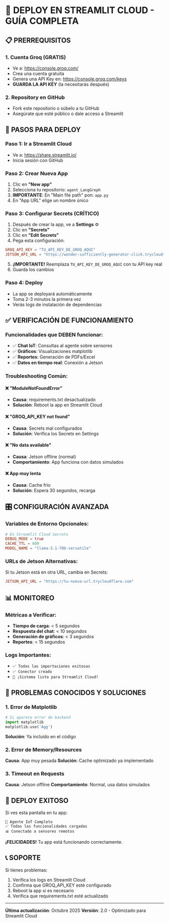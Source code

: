# 🚀 DEPLOY EN STREAMLIT CLOUD - GUÍA COMPLETA

## 📋 PRERREQUISITOS

### 1. Cuenta Groq (GRATIS)
- Ve a: https://console.groq.com/
- Crea una cuenta gratuita
- Genera una API Key en: https://console.groq.com/keys
- **GUARDA LA API KEY** (la necesitarás después)

### 2. Repository en GitHub
- Fork este repositorio o súbelo a tu GitHub
- Asegúrate que esté público o dale acceso a Streamlit

## 🎯 PASOS PARA DEPLOY

### Paso 1: Ir a Streamlit Cloud
- Ve a: https://share.streamlit.io/
- Inicia sesión con GitHub

### Paso 2: Crear Nueva App
1. Clic en **"New app"**
2. Selecciona tu repositorio: `agent_LangGreph`
3. **IMPORTANTE**: En "Main file path" pon: `app.py`
4. En "App URL" elige un nombre único

### Paso 3: Configurar Secrets (CRÍTICO)
1. Después de crear la app, ve a **Settings** ⚙️
2. Clic en **"Secrets"**
3. Clic en **"Edit Secrets"**
4. Pega esta configuración:

```toml
GROQ_API_KEY = "TU_API_KEY_DE_GROQ_AQUI"
JETSON_API_URL = "https://wonder-sufficiently-generator-click.trycloudflare.com"
```

5. **¡IMPORTANTE!** Reemplaza `TU_API_KEY_DE_GROQ_AQUI` con tu API key real
6. Guarda los cambios

### Paso 4: Deploy
- La app se deployará automáticamente
- Toma 2-3 minutos la primera vez
- Verás logs de instalación de dependencias

## ✅ VERIFICACIÓN DE FUNCIONAMIENTO

### Funcionalidades que DEBEN funcionar:
- ✅ **Chat IoT**: Consultas al agente sobre sensores
- ✅ **Gráficos**: Visualizaciones matplotlib
- ✅ **Reportes**: Generación de PDFs/Excel
- ✅ **Datos en tiempo real**: Conexión a Jetson

### Troubleshooting Común:

#### ❌ "ModuleNotFoundError"
- **Causa**: requirements.txt desactualizado
- **Solución**: Reboot la app en Streamlit Cloud

#### ❌ "GROQ_API_KEY not found"
- **Causa**: Secrets mal configurados
- **Solución**: Verifica los Secrets en Settings

#### ❌ "No data available"
- **Causa**: Jetson offline (normal)
- **Comportamiento**: App funciona con datos simulados

#### ❌ App muy lenta
- **Causa**: Cache frío
- **Solución**: Espera 30 segundos, recarga

## 🎛️ CONFIGURACIÓN AVANZADA

### Variables de Entorno Opcionales:
```toml
# En Streamlit Cloud Secrets
DEBUG_MODE = true
CACHE_TTL = 600
MODEL_NAME = "llama-3.1-70b-versatile"
```

### URLs de Jetson Alternativas:
Si tu Jetson está en otra URL, cambia en Secrets:
```toml
JETSON_API_URL = "https://tu-nueva-url.trycloudflare.com"
```

## 📊 MONITOREO

### Métricas a Verificar:
- **Tiempo de carga**: < 5 segundos
- **Respuesta del chat**: < 10 segundos
- **Generación de gráficos**: < 3 segundos
- **Reportes**: < 15 segundos

### Logs Importantes:
- `✅ Todas las importaciones exitosas`
- `✅ Conector creado`
- `🎯 ¡Sistema listo para Streamlit Cloud!`

## 🚨 PROBLEMAS CONOCIDOS Y SOLUCIONES

### 1. Error de Matplotlib
```python
# Si aparece error de backend
import matplotlib
matplotlib.use('Agg')
```
**Solución**: Ya incluido en el código

### 2. Error de Memory/Resources
**Causa**: App muy pesada
**Solución**: Cache optimizado ya implementado

### 3. Timeout en Requests
**Causa**: Jetson offline
**Comportamiento**: Normal, usa datos simulados

## 🎉 DEPLOY EXITOSO

Si ves esta pantalla en tu app:
```
🤖 Agente IoT Completo
✅ Todas las funcionalidades cargadas
📊 Conectado a sensores remotos
```

**¡FELICIDADES!** Tu app está funcionando correctamente.

## 📞 SOPORTE

Si tienes problemas:
1. Verifica los logs en Streamlit Cloud
2. Confirma que GROQ_API_KEY esté configurado
3. Reboot la app si es necesario
4. Verifica que requirements.txt esté actualizado

---
**Última actualización**: Octubre 2025
**Versión**: 2.0 - Optimizado para Streamlit Cloud